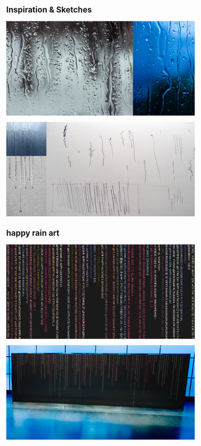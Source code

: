 ## Inspiration & Sketches
![Example Image](../project_images/1000x500_thoughts1.jpg?raw=true "Inspiration")

![Example Image](../project_images/1000x500_thoughts2.jpg?raw=true "Inspiration & Sketches")


## happy rain art
![Example Image](../project_images/cover.jpg?raw=true "happy rain art")

![Example Image](../project_images/demo.jpg?raw=true "happy rain art")


